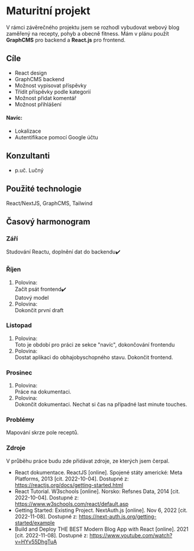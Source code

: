 # Maturitní projekt
V rámci závěrečného projektu jsem se rozhodl vybudovat webový blog zaměřený na recepty, pohyb a obecně fitness. 
Mám v plánu použít **GraphCMS** pro backend a **React.js** pro frontend.

## Cíle
- React design
- GraphCMS backend
- Možnost vypisovat příspěvky
- Třídit příspěvky podle kategorií
- Možnost přidat komentář
- Možnost přihlášení<br/>
#### Navíc:
- Lokalizace
- Autentifikace pomocí Google účtu

## Konzultanti
 - p.uč. Lučný

## Použité technologie
 React/NextJS, GraphCMS, Tailwind
 
## Časový harmonogram
### Září
  Studování Reactu, doplnění dat do backendu✔️
  
### Říjen 
1. Polovina:<br/> Začít psát frontend✔️<br/> Datový model <br/>
2. Polovina:<br/> Dokončit první draft<br/> 

### Listopad
1. Polovina:<br/> Toto je období pro práci ze sekce "navíc", dokončování frontendu
2. Polovina:<br/> Dostat aplikaci do obhajobyschopného stavu. Dokončit frontend.

### Prosinec 
1. Polovina:<br/> Práce na dokumentaci.
2. Polovina:<br/> Dokončit dokumentaci. Nechat si čas na případné last minute touches.

### Problémy
  Mapování skrze pole receptů. 

### Zdroje
V průběhu práce budu zde přidávat zdroje, ze kterých jsem čerpal.<br />
- React dokumentace. ReactJS [online]. Spojené státy americké: Meta Platforms, 2013 [cit. 2022-10-04]. Dostupné z: https://reactjs.org/docs/getting-started.html
- React Tutorial. W3schools [online]. Norsko: Refsnes Data, 2014 [cit. 2022-10-04]. Dostupné z: https://www.w3schools.com/react/default.asp
- Getting Started: Existing Project. NextAuth.js [online]. Nov 6, 2022 [cit. 2022-11-08]. Dostupné z: https://next-auth.js.org/getting-started/example
- Build and Deploy THE BEST Modern Blog App with React [online]. 2021 [cit. 2022-11-08]. Dostupné z: https://www.youtube.com/watch?v=HYv55DhgTuA
